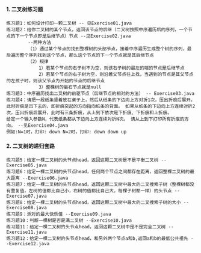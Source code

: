 #### 1. 二叉树练习题  
    练习题1：如何设计打印一颗二叉树 -- 见Exercise01.java
    练习题2：给你二叉树的某个节点，返回该节点的后继（二叉树按照中序遍历后的序列，一个节点的下一个节点即是后继节点）节点 --见Exercise02.java
            --两种方法
            （1）通过某个节点的找到整棵树的头部节点，接着中序遍历生成整个树的序列，最后遍历整个序列找到这个节点，那么这个节点的下一个节点就是其后继节点
            （2）规律
                1）若某个节点的右子树不为空，则该右子树的最左的端的节点是后继节点
                2）若某个节点的右子树为空，则沿着父节点往上找，当遇到的节点是其父节点的左孩子时，则该父节点为开始的节点的后继节点
                3）整棵树的最右节点就是null
    练习题3：中序遍历找出二叉树的前驱节点（后继节点的相对的方法） -- Exercise03.java
    练习题4：请把一段纸条竖着放在桌子上，然后从纸条的下边向上方对折1次，压出折痕后展开。此时折痕是凹下去的，即折痕突起的方向指向纸条的背面。 如果从纸条的下边向上方连续对折2次，压出折痕后展开，此时有三条折痕，从上到下依次是下折痕、下折痕和上折痕。 
    给定一个输入参数N，代表纸条都从下边向上方连续对折N次。 请从上到下打印所有折痕的方向。 --见Exercise04.java
    例如:N=1时，打印: down N=2时，打印: down down up 
   
#### 2. 二叉树的递归套路
    练习题5：给定一棵二叉树的头节点head，返回这颗二叉树是不是平衡二叉树 --Exercise05.java
    练习题6：给定一棵二叉树的头节点head，任何两个节点之间都存在距离，返回整棵二叉树的最大距离 --Exercise06.java
    练习题7：给定一棵二叉树的头节点head，返回这颗二叉树中最大的二叉搜索子树（整棵树都没有重复值，左树的值都比自己小，右树的值都比自己大，每棵子树都一样）的头节点 --Exercise07.java  
    练习题8：给定一棵二叉树的头节点head，返回这颗二叉树中最大的二叉搜索子树的大小 --Exercise08.java
    练习题9：派对的最大快乐值 --Exercise09.java  
    练习题10：判断一棵树是否是满二叉树 --Exercise10.java  
    练习题11：给定一棵二叉树的头节点head，返回这颗二叉树中是不是完全二叉树 --Exercise11.java
    练习题12：给定一棵二叉树的头节点head，和另外两个节点a和b,返回a和b的最低公共祖先 --Exercise12.java
    